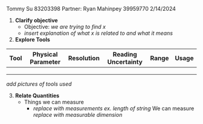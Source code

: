 Tommy Su 83203398
Partner: Ryan Mahinpey 39959770
2/14/2024

1. **Clarify objective**
	- Objective: *we are trying to find x*
	- *insert explanation of what x is related to and what it means*
2. **Explore Tools**

| Tool | Physical Parameter | Resolution | Reading Uncertainty | Range | Usage |
| ---- | ---- | ---- | ---- | ---- | ---- |
|  |  |  |  |  |  |
|  |  |  |  |  |  |
|  |  |  |  |  |  |

*add pictures of tools used*

3. **Relate Quantities**
	- Things we can measure
		- *replace with measurements ex. length of string*
	We can measure *replace with measurable dimension*
	